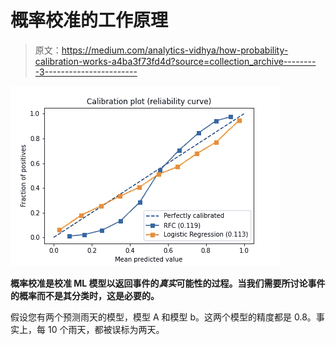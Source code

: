 # 概率校准的工作原理

> 原文：<https://medium.com/analytics-vidhya/how-probability-calibration-works-a4ba3f73fd4d?source=collection_archive---------3----------------------->

![](img/01dc57094700bb0fb5024e7292315885.png)

**概率校准是校准 ML 模型以返回事件的*真实*可能性的过程。当我们需要所讨论事件的概率而不是其分类时，这是必要的。**

假设您有两个预测雨天的模型，模型 A 和模型 b。这两个模型的精度都是 0.8。事实上，每 10 个雨天，都被误标为两天。